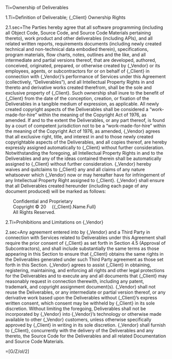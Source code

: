 Ti=Ownership of Deliverables

1.Ti=Definition of Deliverable; {_Client} Ownership Rights

2.1.sec=The Parties hereby agree that all software programming (including all Object Code, Source Code, and Source Code Materials pertaining thereto), work product and other deliverables (including APIs), and all related written reports, requirements documents (including newly created technical and non-technical data embodied therein), specifications, program materials, flow charts, notes, outlines and the like, and all intermediate and partial versions thereof, that are developed, authored, conceived, originated, prepared, or otherwise created by {_Vendor} or its employees, agents, or subcontractors for or on behalf of {_Client} in connection with {_Vendor}’s performance of Services under this Agreement (collectively, “Deliverables”), and all Intellectual Property Rights in and thereto and derivative works created therefrom, shall be the sole and exclusive property of {_Client}. Such ownership shall inure to the benefit of {_Client} from the date of the conception, creation, or fixation of the Deliverables in a tangible medium of expression, as applicable. All newly created copyright aspects of the Deliverables shall be considered a “work-made-for-hire” within the meaning of the Copyright Act of 1976, as amended. If and to the extent the Deliverables, or any part thereof, is found by a court of competent jurisdiction not to be a “work-made-for-hire” within the meaning of the Copyright Act of 1976, as amended, {_Vendor} agrees that all exclusive right, title, and interest in and to those newly created copyrightable aspects of the Deliverables, and all copies thereof, are hereby expressly assigned automatically to {_Client} without further consideration. Notwithstanding the foregoing, all Intellectual Property Rights in and to the Deliverables and any of the ideas contained therein shall be automatically assigned to {_Client} without further consideration. {_Vendor} hereby waives and quitclaims to {_Client} any and all claims of any nature whatsoever which {_Vendor} now or may hereafter have for infringement of any Intellectual Property Right assigned to {_Client}. {_Vendor} shall ensure that all Deliverables created hereunder (including each page of any document produced) will be marked as follows:<ul type="none"><li>Confidential and Proprietary<li>Copyright © 20   {{_Client}.Name.Full}<li>All Rights Reserved.</ul>

2.Ti=Prohibitions and Limitations on {_Vendor}

2.sec=Any agreement entered into by {_Vendor} and a Third Party in connection with Services related to Deliverables under this Agreement shall require the prior consent of {_Client} as set forth in Section 4.5 (Approval of Subcontractors), and shall include substantially the same terms as those appearing in this Section to ensure that {_Client} obtains the same rights in the Deliverables generated under such Third Party agreement as those set forth in this Section. {_Vendor} agrees to assist {_Client} in obtaining, registering, maintaining, and enforcing all rights and other legal protections for the Deliverables and to execute any and all documents that {_Client} may reasonably request in connection therewith, including any patent, trademark, and copyright assignment document(s). {_Vendor} shall not reuse the Deliverables, or any intermediate or partial version thereof, or any derivative work based upon the Deliverables without {_Client}’s express written consent, which consent may be withheld by {_Client} in its sole discretion. Without limiting the foregoing, Deliverables shall not be incorporated by {_Vendor} into {_Vendor}’s technology or otherwise made available to other {_Vendor} customers, unless otherwise specifically approved by {_Client} in writing in its sole discretion. {_Vendor} shall furnish to {_Client}, concurrently with the delivery of the Deliverables and any thereto, the Source Code for the Deliverables and all related Documentation and Source Code Materials.

=[G/Z/ol/2]
